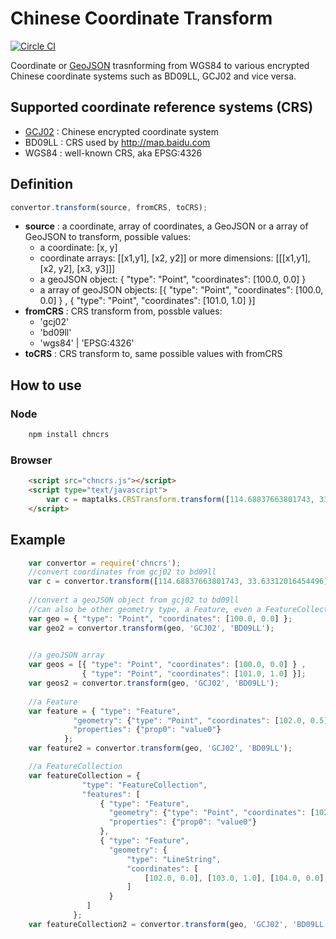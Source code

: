 # Chinese Coordinate Transform

[![Circle CI](https://circleci.com/gh/FuZhenn/chinese_coordinate_conversion.svg?style=svg)](https://circleci.com/gh/FuZhenn/chinese_coordinate_conversion)

Coordinate or [GeoJSON](http://www.geojson.org) trasnforming from WGS84 to various encrypted Chinese coordinate systems such as BD09LL, GCJ02 and vice versa.

## Supported coordinate reference systems (CRS)

* [GCJ02](https://en.wikipedia.org/wiki/Restrictions_on_geographic_data_in_China) : Chinese encrypted coordinate system 
* BD09LL : CRS used by http://map.baidu.com
* WGS84 : well-known CRS, aka EPSG:4326

## Definition
```javascript
convertor.transform(source, fromCRS, toCRS);
```

* **source** : a coordinate, array of coordinates, a GeoJSON or a array of GeoJSON to transform, possible values:
     - a coordinate: [x, y]
     - coordinate arrays: [[x1,y1], [x2, y2]]
        or more dimensions: [[[x1,y1], [x2, y2], [x3, y3]]]
     - a geoJSON object: { "type": "Point", "coordinates": [100.0, 0.0] }
     - a array of geoJSON objects: 
        [{ "type": "Point", "coordinates": [100.0, 0.0] } ,
                { "type": "Point", "coordinates": [101.0, 1.0] }]
* **fromCRS** : CRS transform from, possble values:
    - 'gcj02'
    - 'bd09ll'
    - 'wgs84' | 'EPSG:4326'
* **toCRS** : CRS transform to, same possible values with fromCRS

## How to use

### Node

```Bash
    npm install chncrs
```

### Browser

```html
    <script src="chncrs.js"></script>
    <script type="text/javascript">
        var c = maptalks.CRSTransform.transform([114.68837663801743, 33.63312016454496], 'GCJ02', 'BD09LL');
    </script>
```

## Example

```javascript
    var convertor = require('chncrs');
    //convert coordinates from gcj02 to bd09ll
    var c = convertor.transform([114.68837663801743, 33.63312016454496], 'GCJ02', 'BD09LL');
    
    //convert a geoJSON object from gcj02 to bd09ll
    //can also be other geometry type, a Feature, even a FeatureCollection
    var geo = { "type": "Point", "coordinates": [100.0, 0.0] };
    var geo2 = convertor.transform(geo, 'GCJ02', 'BD09LL');

    
    //a geoJSON array
    var geos = [{ "type": "Point", "coordinates": [100.0, 0.0] } ,
                { "type": "Point", "coordinates": [101.0, 1.0] }];
    var geos2 = convertor.transform(geo, 'GCJ02', 'BD09LL');
    
    //a Feature
    var feature = { "type": "Feature",
              "geometry": {"type": "Point", "coordinates": [102.0, 0.5]},
              "properties": {"prop0": "value0"}
            };
    var feature2 = convertor.transform(geo, 'GCJ02', 'BD09LL');

    //a FeatureCollection
    var featureCollection = {
                "type": "FeatureCollection",
                "features": [
                    { "type": "Feature",
                      "geometry": {"type": "Point", "coordinates": [102.0, 0.5]},
                      "properties": {"prop0": "value0"}
                    },
                    { "type": "Feature",
                      "geometry": {
                          "type": "LineString",
                          "coordinates": [
                              [102.0, 0.0], [103.0, 1.0], [104.0, 0.0], [105.0, 1.0]
                          ]
                      }
                 ]
              };
    var featureCollection2 = convertor.transform(geo, 'GCJ02', 'BD09LL');
```

